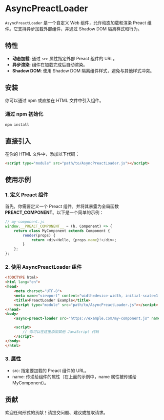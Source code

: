 # AsyncPreactLoader  

`AsyncPreactLoader` 是一个自定义 Web 组件，允许动态加载和渲染 Preact 组件。它支持异步加载外部组件，并通过 Shadow DOM 隔离样式和行为。  

## 特性  

- **动态加载**: 通过 `src` 属性指定外部 Preact 组件的 URL。  
- **异步渲染**: 组件在加载完成后自动渲染。  
- **Shadow DOM**: 使用 Shadow DOM 隔离组件样式，避免与其他样式冲突。  

## 安装  

你可以通过 npm 或直接在 HTML 文件中引入组件。  

### 通过 npm 初始化

```bash  
npm install
```

## 直接引入
在你的 HTML 文件中，添加以下代码：
```html
<script type="module" src="path/to/AsyncPreactLoader.js"></script>
```

## 使用示例
### 1. 定义 Preact 组件
首先，你需要定义一个 Preact 组件，并将其暴露为全局函数 __PREACT_COMPONENT__。以下是一个简单的示例：
```js
// my-component.js  
window.__PREACT_COMPONENT__ = (h, Component) => {  
    return class MyComponent extends Component {  
        render(props) {  
            return <div>Hello, {props.name}!</div>;  
        }  
    };  
};
```

### 2. 使用 AsyncPreactLoader 组件
```html
<!DOCTYPE html>  
<html lang="en">  
<head>  
    <meta charset="UTF-8">  
    <meta name="viewport" content="width=device-width, initial-scale=1.0">  
    <title>PreactLoader Example</title>  
    <script type="module" src="path/to/AsyncPreactLoader.js"></script>  
</head>  
<body>  
    <async-preact-loader src="https://example.com/my-component.js" name="World"></async-preact-loader>  

    <script>  
        // 你可以在这里添加其他 JavaScript 代码  
    </script>  
</body>  
</html>
```

### 3. 属性
- src: 指定要加载的 Preact 组件的 URL。
- name: 传递给组件的属性（在上面的示例中，name 属性被传递给 MyComponent）。


## 贡献
欢迎任何形式的贡献！请提交问题、建议或拉取请求。
